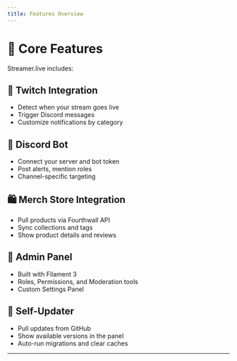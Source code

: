 ```yaml
---
title: Features Overview
---
```


# 🧩 Core Features

Streamer.live includes:

## 🔴 Twitch Integration

- Detect when your stream goes live
- Trigger Discord messages
- Customize notifications by category

## 💬 Discord Bot

- Connect your server and bot token
- Post alerts, mention roles
- Channel-specific targeting

## 🛍️ Merch Store Integration

- Pull products via Fourthwall API
- Sync collections and tags
- Show product details and reviews

## 🧰 Admin Panel

- Built with Filament 3
- Roles, Permissions, and Moderation tools
- Custom Settings Panel

## 🔄 Self-Updater

- Pull updates from GitHub
- Show available versions in the panel
- Auto-run migrations and clear caches

---
